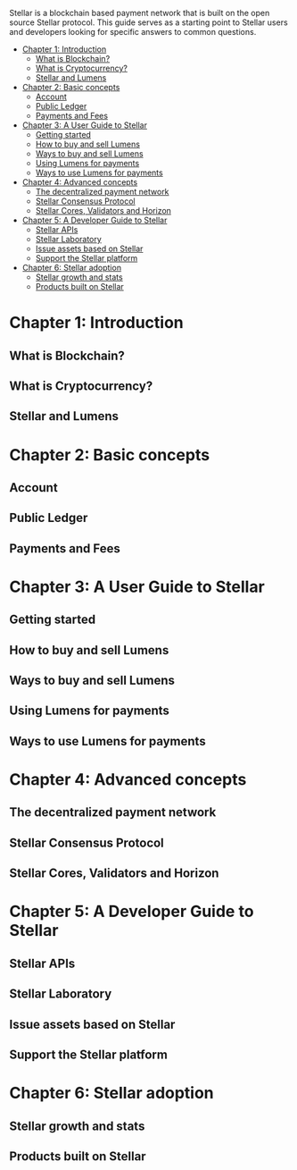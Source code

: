 Stellar is a blockchain based payment network that is built on the open source Stellar protocol. This guide serves as a starting point to Stellar users and developers looking for specific answers to common questions.

<!-- TOC depthFrom:1 depthTo:6 withLinks:1 updateOnSave:1 orderedList:0 -->

- [Chapter 1: Introduction](#chapter-1-introduction)
	- [What is Blockchain?](#what-is-blockchain)
	- [What is Cryptocurrency?](#what-is-cryptocurrency)
	- [Stellar and Lumens](#stellar-and-lumens)
- [Chapter 2: Basic concepts](#chapter-2-basic-concepts)
	- [Account](#account)
	- [Public Ledger](#public-ledger)
	- [Payments and Fees](#payments-and-fees)
- [Chapter 3: A User Guide to Stellar](#chapter-3-a-user-guide-to-stellar)
	- [Getting started](#getting-started)
	- [How to buy and sell Lumens](#how-to-buy-and-sell-lumens)
	- [Ways to buy and sell Lumens](#ways-to-buy-and-sell-lumens)
	- [Using Lumens for payments](#using-lumens-for-payments)
	- [Ways to use Lumens for payments](#ways-to-use-lumens-for-payments)
- [Chapter 4: Advanced concepts](#chapter-4-advanced-concepts)
	- [The decentralized payment network](#the-decentralized-payment-network)
	- [Stellar Consensus Protocol](#stellar-consensus-protocol)
	- [Stellar Cores, Validators and Horizon](#stellar-cores-validators-and-horizon)
- [Chapter 5: A Developer Guide to Stellar](#chapter-5-a-developer-guide-to-stellar)
	- [Stellar APIs](#stellar-apis)
	- [Stellar Laboratory](#stellar-laboratory)
	- [Issue assets based on Stellar](#issue-assets-based-on-stellar)
	- [Support the Stellar platform](#support-the-stellar-platform)
- [Chapter 6: Stellar adoption](#chapter-6-stellar-adoption)
	- [Stellar growth and stats](#stellar-growth-and-stats)
	- [Products built on Stellar](#products-built-on-stellar)

<!-- /TOC -->

# Chapter 1: Introduction
## What is Blockchain?
## What is Cryptocurrency?
## Stellar and Lumens

# Chapter 2: Basic concepts
## Account
## Public Ledger
## Payments and Fees

# Chapter 3: A User Guide to Stellar
## Getting started
## How to buy and sell Lumens
## Ways to buy and sell Lumens
## Using Lumens for payments
## Ways to use Lumens for payments

# Chapter 4: Advanced concepts
## The decentralized payment network
## Stellar Consensus Protocol
## Stellar Cores, Validators and Horizon

# Chapter 5: A Developer Guide to Stellar
## Stellar APIs
## Stellar Laboratory
## Issue assets based on Stellar
## Support the Stellar platform

# Chapter 6: Stellar adoption
## Stellar growth and stats
## Products built on Stellar
